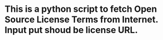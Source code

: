 # This is a python script to fetch Open Source License Terms from Internet. Input put shoud be license URL.
